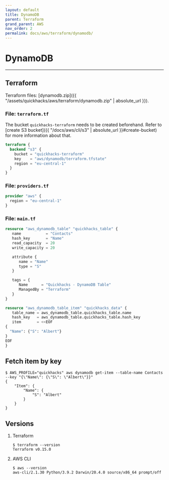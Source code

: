 ```yaml
---
layout: default
title: DynamoDB
parent: Terraform
grand_parent: AWS
nav_order: 2
permalink: docs/aws/terraform/dynamodb/
---
```


# DynamoDB

---

## Terraform

Terraform files: [dynamodb.zip]({{ "/assets/quickhacks/aws/terraform/dynamodb.zip" | absolute_url }}).

### File: `terraform.tf`

The bucket `quickhacks-terraform` needs to be created beforehand. Refer to
[create S3 bucket]({{ "/docs/aws/cli/s3" | absolute_url }}#create-bucket) for more information about that.

```terraform
terraform {
  backend "s3" {
    bucket = "quickhacks-terraform"
    key    = "aws/dynamodb/terraform.tfstate"
    region = "eu-central-1"
  }
}
```

### File: `providers.tf`

```terraform
provider "aws" {
  region = "eu-central-1"
}
```

### File: `main.tf`

```terraform
resource "aws_dynamodb_table" "quickhacks_table" {
   name           = "Contacts"
   hash_key       = "Name"
   read_capacity  = 20
   write_capacity = 20

   attribute {
      name = "Name"
      type = "S"
   }

   tags = {
      Name      = "Quickhacks - DynamoDB Table"
      ManagedBy = "Terraform"
   }
}

resource "aws_dynamodb_table_item" "quickhacks_data" {
   table_name = aws_dynamodb_table.quickhacks_table.name
   hash_key   = aws_dynamodb_table.quickhacks_table.hash_key
   item       = <<EOF
{
  "Name": {"S": "Albert"}
}
EOF
}
```

## Fetch item by key

```console
$ AWS_PROFILE="quickhacks" aws dynamodb get-item --table-name Contacts --key "{\"Name\": {\"S\": \"Albert\"}}"
{
    "Item": {
        "Name": {
            "S": "Albert"
        }
    }
}
```

## Versions

1. Terraform

    ```console
    $ terraform --version
    Terraform v0.15.0
    ```

1. AWS CLI

   ```console
   $ aws --version
   aws-cli/2.1.30 Python/3.9.2 Darwin/20.4.0 source/x86_64 prompt/off
   ```
